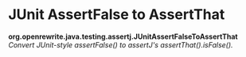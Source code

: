 # JUnit AssertFalse to AssertThat

**org.openrewrite.java.testing.assertj.JUnitAssertFalseToAssertThat**  
_Convert JUnit-style assertFalse\(\) to assertJ's assertThat\(\).isFalse\(\)._

